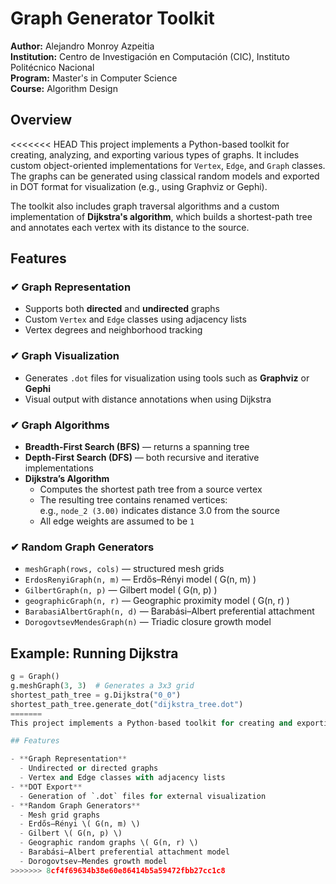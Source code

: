 # Graph Generator Toolkit

**Author:** Alejandro Monroy Azpeitia  
**Institution:** Centro de Investigación en Computación (CIC), Instituto Politécnico Nacional  
**Program:** Master's in Computer Science  
**Course:** Algorithm Design  

## Overview

<<<<<<< HEAD
This project implements a Python-based toolkit for creating, analyzing, and exporting various types of graphs. It includes custom object-oriented implementations for `Vertex`, `Edge`, and `Graph` classes. The graphs can be generated using classical random models and exported in DOT format for visualization (e.g., using Graphviz or Gephi).

The toolkit also includes graph traversal algorithms and a custom implementation of **Dijkstra's algorithm**, which builds a shortest-path tree and annotates each vertex with its distance to the source.

## Features

### ✔ Graph Representation

- Supports both **directed** and **undirected** graphs
- Custom `Vertex` and `Edge` classes using adjacency lists
- Vertex degrees and neighborhood tracking

### ✔ Graph Visualization

- Generates `.dot` files for visualization using tools such as **Graphviz** or **Gephi**
- Visual output with distance annotations when using Dijkstra

### ✔ Graph Algorithms

- **Breadth-First Search (BFS)** — returns a spanning tree
- **Depth-First Search (DFS)** — both recursive and iterative implementations
- **Dijkstra’s Algorithm**
  - Computes the shortest path tree from a source vertex
  - The resulting tree contains renamed vertices:  
    e.g., `node_2 (3.00)` indicates distance 3.0 from the source
  - All edge weights are assumed to be `1`

### ✔ Random Graph Generators

- `meshGraph(rows, cols)` — structured mesh grids
- `ErdosRenyiGraph(n, m)` — Erdős–Rényi model \( G(n, m) \)
- `GilbertGraph(n, p)` — Gilbert model \( G(n, p) \)
- `geographicGraph(n, r)` — Geographic proximity model \( G(n, r) \)
- `BarabasiAlbertGraph(n, d)` — Barabási–Albert preferential attachment
- `DorogovtsevMendesGraph(n)` — Triadic closure growth model

## Example: Running Dijkstra

```python
g = Graph()
g.meshGraph(3, 3)  # Generates a 3x3 grid
shortest_path_tree = g.Dijkstra("0_0")
shortest_path_tree.generate_dot("dijkstra_tree.dot")
=======
This project implements a Python-based toolkit for creating and exporting various types of undirected graphs, designed for experimentation and algorithmic analysis in graph theory. The implementation includes custom data structures for `Vertex`, `Edge`, and `Graph`, and supports the generation of several well-known random graph models. The graphs are exported in DOT format for visualization with tools such as Graphviz.

## Features

- **Graph Representation**
  - Undirected or directed graphs
  - Vertex and Edge classes with adjacency lists
- **DOT Export**
  - Generation of `.dot` files for external visualization
- **Random Graph Generators**
  - Mesh grid graphs
  - Erdős–Rényi \( G(n, m) \)
  - Gilbert \( G(n, p) \)
  - Geographic random graphs \( G(n, r) \)
  - Barabási–Albert preferential attachment model
  - Dorogovtsev–Mendes growth model
>>>>>>> 8cf4f69634b38e60e86414b5a59472fbb27cc1c8
